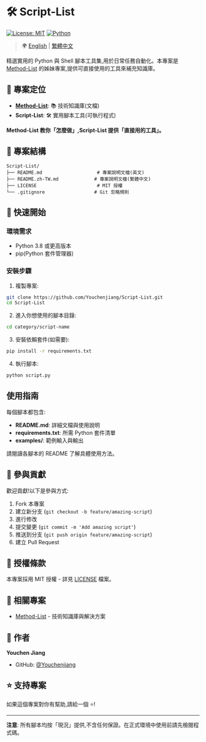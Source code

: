 # 🛠️ Script-List

[![License: MIT](https://img.shields.io/badge/License-MIT-yellow.svg)](https://opensource.org/licenses/MIT)
[![Python](https://img.shields.io/badge/Python-3.8+-blue.svg)](https://www.python.org/downloads/)

> 🌍 [English](README.md) | [繁體中文](README.zh-TW.md)

精選實用的 Python 與 Shell 腳本工具集,用於日常任務自動化。本專案是 [Method-List](https://github.com/Youchenjiang/Method-List) 的姊妹專案,提供可直接使用的工具來補充知識庫。

## 📖 專案定位

- **[Method-List](https://github.com/Youchenjiang/Method-List)**: 📚 技術知識庫(文檔)
- **Script-List**: 🛠️ 實用腳本工具(可執行程式)

**Method-List 教你「怎麼做」,Script-List 提供「直接用的工具」。**

## 📂 專案結構

```
Script-List/
├── README.md                    # 專案說明文檔(英文)
├── README.zh-TW.md             # 專案說明文檔(繁體中文)
├── LICENSE                      # MIT 授權
└── .gitignore                  # Git 忽略規則
```

## 🚀 快速開始

### 環境需求

- Python 3.8 或更高版本
- pip(Python 套件管理器)

### 安裝步驟

1. 複製專案:
```bash
git clone https://github.com/Youchenjiang/Script-List.git
cd Script-List
```

2. 進入你想使用的腳本目錄:
```bash
cd category/script-name
```

3. 安裝依賴套件(如需要):
```bash
pip install -r requirements.txt
```

4. 執行腳本:
```bash
python script.py
```

##  使用指南

每個腳本都包含:
- **README.md**: 詳細文檔與使用說明
- **requirements.txt**: 所需 Python 套件清單
- **examples/**: 範例輸入與輸出

請閱讀各腳本的 README 了解具體使用方法。

## 🤝 參與貢獻

歡迎貢獻!以下是參與方式:

1. Fork 本專案
2. 建立新分支 (`git checkout -b feature/amazing-script`)
3. 進行修改
4. 提交變更 (`git commit -m 'Add amazing script'`)
5. 推送到分支 (`git push origin feature/amazing-script`)
6. 建立 Pull Request

## 📜 授權條款

本專案採用 MIT 授權 - 詳見 [LICENSE](LICENSE) 檔案。

## 🔗 相關專案

- [Method-List](https://github.com/Youchenjiang/Method-List) - 技術知識庫與解決方案

## 👤 作者

**Youchen Jiang**

- GitHub: [@Youchenjiang](https://github.com/Youchenjiang)

## ⭐ 支持專案

如果這個專案對你有幫助,請給一個 ⭐️!

---

**注意**: 所有腳本均按「現況」提供,不含任何保證。在正式環境中使用前請先檢閱程式碼。
